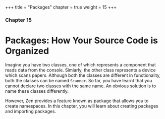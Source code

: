 +++
title = "Packages"
chapter = true
weight = 15
+++

### Chapter 15
# Packages: How Your Source Code is Organized

Imagine you have two classes, one of which represents a component that reads
data from the console. Simiarly, the other class represents a device
which scans papers. Although both the classes are different in functionality,
both the classes can be named `Scanner`. So far, you have learnt that you cannot
declare two classes with the same name. An obvious solution is to name these
classes differently.

However, Zen provides a feature known as package that allows you to create
namespaces. In this chapter, you will learn about creating packages and importing
packages.